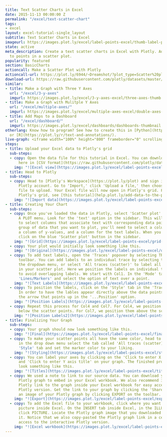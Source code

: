```yaml
---
title: Text Scatter Charts in Excel
date: 2015-11-13 00:00:00 Z
permalink: "/excel/text-scatter-chart"
tags:
- excel
layout: excel-tutorial-single_layout
subtitle: Text Scatter Charts in Excel
imageurl: https://images.plot.ly/excel/label-points-excel/thumb-label-points.png
state: active
meta_description: Create a text scatter charts in Excel with Plotly. Add text labels
  to points in a scatter plot.
popularity: featured
section: BasicCharts
actioncall: Make a Scatter Plot with Plotly
actioncall-url: https://plot.ly/6944/~Dreamshot/?plot_type=Scatter%20plot
download-url: https://raw.githubusercontent.com/plotly/datasets/master/label-text.csv
similar:
- title: Make a Graph with Three Y Axes
  url: "/excel/3-y-axes"
  imgurl: https://images.plot.ly/excel/3-y-axes-excel/three-axes-thumb.png
- title: Make a Graph with Mulitple Y Axes
  url: "/excel/multiple-axes/"
  imgurl: https://images.plot.ly/excel/multiple-axes-excel/double-axes-chart-thumb.png
- title: Add Maps to a Dashboard
  url: "/excel/dashboard/"
  imgurl: https://images.plot.ly/excel/dashboards/dashboards-thumbnail.png
otherlang: Know how to program? See how to create this in [Python](https://plot.ly/python/text-and-annotations/)
  or [R](https://plot.ly/r/text-and-annotations/).
live-graph: <iframe width="100%" height="800" frameborder="0" scrolling="no" src="https://plot.ly/~Dreamshot/3386.embed"></iframe>
steps:
- title: Upload your Excel data to Plotly's grid
  sub-steps:
  - copy: Open the data file for this tutorial in Excel. You can download the file
      here in [CSV format](https://raw.githubusercontent.com/plotly/datasets/master/label-text.csv)
    img: "![Excel view](https://images.plot.ly/excel/label-points-excel/excel-view-label-points.png)"
- title: Head to Plotly
  sub-steps:
  - copy: Head to [Plotly's Workspace](https://plot.ly/plot) and sign into your free
      Plotly account. Go to 'Import,' click 'Upload a file,' then choose your Excel
      file to upload. Your Excel file will now open in Plotly's grid. For more about
      Plotly's grid, see [this tutorial](help.plot.ly/add-data-to-the-plotly-grid/)
    img: "![Import data](https://images.plot.ly/excel/label-points-excel/import-data-label-points.png)"
- title: Creating Your Chart
  sub-steps:
  - copy: Once you've loaded the data in Plotly, select 'Scatter plot' from the MAKE
      A PLOT menu. Look for the 'text' option in the sidebar. This will enable you
      to select columns that associate text with corresponding data points. For each
      group of data that you want to plot, you'll need to select a column of x-values,
      a column of y-values, and a column for the text labels. When you're finished,
      click on the blue 'Scatter plot' button in the sidebar.
    img: "![Grid](https://images.plot.ly/excel/label-points-excel/grid-label-points.png)"
  - copy: Your plot would initially look something like this.
    img: "![Original](https://images.plot.ly/excel/label-points-excel/original-label-points.png)"
  - copy: To add text labels, open the 'Traces' popover by selecting TRACES from the
      toolbar. You can add labels to an individual trace by selecting that trace from
      the dropdown menu, or select 'All traces (scatter)' to label all the points
      in your scatter plot. Here we position the labels on individual traces in order
      to avoid overlapping labels. We start with Col1. In the 'Mode' tab, look for
      'Lines/Markers' and select the option of text over a point.
    img: "![Text Labels](https://images.plot.ly/excel/label-points-excel/text-labels-label-points.png)"
  - copy: To position the labels, click on the 'Style' tab in the 'Traces' popover.
      In order to have the lables appear directly above the data points, click on
      the arrow that points up in the '...Position' option.
    img: "![Position Labels](https://images.plot.ly/excel/label-points-excel/position-labels-label-points.png)"
  - copy: Repeat this process for Col4 and Col7. For Col4, we position the text labels
      below the scatter points. For Col7, we position them above the scatter points.
    img: "![Position Labels2](https://images.plot.ly/excel/label-points-excel/position-labels2-label-points.png)"
- title: Finalizing Your Graph
  sub-steps:
  - copy: Your graph should now look something like this.
    img: "![Final](https://images.plot.ly/excel/label-points-excel/final-label-points.png)"
  - copy: To make your scatter points all have the same color, head to TRACES, then
      in the drop down menu select the tab called 'All traces (scatter)'. Go to the
      'Style' tab and set the marker color to your liking.
    img: "![Styling](https://images.plot.ly/excel/label-points-excel/styling-label-points.png)"
  - copy: You can label your axes by clicking on the 'Click to enter X axis title'
      and 'Click to enter Y axis title' on your graph. The finished product should
      look something like this.
    img: "![Titles](https://images.plot.ly/excel/label-points-excel/titles-label-points.png)"
  - copy: We used a note to link to our source data. You can download your finished
      Plotly graph to embed in your Excel workbook. We also recommend including the
      Plotly link to the graph inside your Excel workbook for easy access to the interactive
      Plotly version. Get the link to your graph by clicking the 'Share' button. Download
      an image of your Plotly graph by clicking EXPORT on the toolbar.
    img: "![Export](https://images.plot.ly/excel/label-points-excel/export-label-points.png)"
  - copy: To add the Excel file to your workbook, click where you want to insert the
      picture inside Excel. On the INSERT tab inside Excel, in the ILLUSTRATIONS group,
      click PICTURE. Locate the Plotly graph image that you downloaded and then double-click
      it. Notice that we also copy-pasted the Plotly graph link in a cell for easy
      access to the interactive Plotly version.
    img: "![Excel workbook](https://images.plot.ly/excel/label-points-excel/excel-label-points.png)"
---
```


